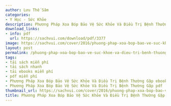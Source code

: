 ```yaml
---
author: Lưu Thế Sâm
categories:
- Y Học - Sức Khỏe
description: Phương Pháp Xoa Bóp Bảo Vệ Sức Khỏe Và Điều Trị Bệnh Thường Gặp
download_links:
- info: pdf
  url: https://sachvui.com/download/pdf/3377
image: https://sachvui.com/cover/2016/phuong-phap-xoa-bop-bao-ve-suc-khoe-va-dieu-tri-benh-thuong-gap.jpg
layout: post
permalink: /phuong-phap-xoa-bop-bao-ve-suc-khoe-va-dieu-tri-benh-thuong-gap.html
tags:
- tải sách miễn phí
- tải sách nhanh
- tải ebooks miễn phí
- pdf miễn phí
- Phương Pháp Xoa Bóp Bảo Vệ Sức Khỏe Và Điều Trị Bệnh Thường Gặp ebook
- Phương Pháp Xoa Bóp Bảo Vệ Sức Khỏe Và Điều Trị Bệnh Thường Gặp pdf
thumbnail_url: https://sachvui.com/cover/2016/phuong-phap-xoa-bop-bao-ve-suc-khoe-va-dieu-tri-benh-thuong-gap.jpg
title: Phương Pháp Xoa Bóp Bảo Vệ Sức Khỏe Và Điều Trị Bệnh Thường Gặp
---
```


 <div class="item-desc text-justify"> </div>